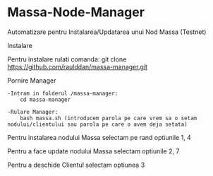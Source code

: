# Massa-Node-Manager
Automatizare pentru Instalarea/Updatarea unui Nod Massa (Testnet)

Instalare

Pentru instalare rulati comanda:
git clone https://github.com/raulddan/massa-manager.git

Pornire Manager

    -Intram in folderul /massa-manager:
        cd massa-manager
    
    -Rulare Manager:
        bash massa.sh (introducem parola pe care vrem sa o setam nodului/clientului sau parola pe care o avem deja setata)

Pentru instalarea nodului Massa selectam pe rand optiunile 1, 4

Pentru a face update nodului Massa selectam optiunile 2, 7

Pentru a deschide Clientul selectam optiunea 3
    

